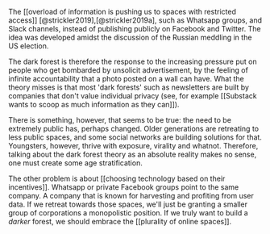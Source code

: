 The [[overload of information is pushing us to spaces with restricted access]] [@strickler2019],[@strickler2019a], such as Whatsapp groups, and Slack channels, instead of publishing publicly on Facebook and Twitter. The idea was developed amidst the discussion of the Russian meddling in the US election. 

The dark forest is therefore the response to the increasing pressure put on people who get bombarded by unsolicit advertisement, by the feeling of infinite accountability that a photo posted on a wall can have. What the theory misses is that most 'dark forests' such as newsletters are built by companies that don't value individual privacy (see, for example [[Substack wants to scoop as much information as they can]]). 

There is something, however, that seems to be true: the need to be extremely public has, perhaps changed. Older generations are retreating to less public spaces, and some social networks are building solutions for that. Youngsters, however, thrive with exposure, virality and whatnot. Therefore, talking about the dark forest theory as an absolute reality makes no sense, one must create some age stratification. 

The other problem is about [[choosing technology based on their incentives]]. Whatsapp or private Facebook groups point to the same company. A company that is known for harvesting and profiting from user data. If we retreat towards those spaces, we'll just be granting a smaller group of corporations a monopolistic position. If we truly want to build a *darker* forest, we should embrace the [[plurality of online spaces]].